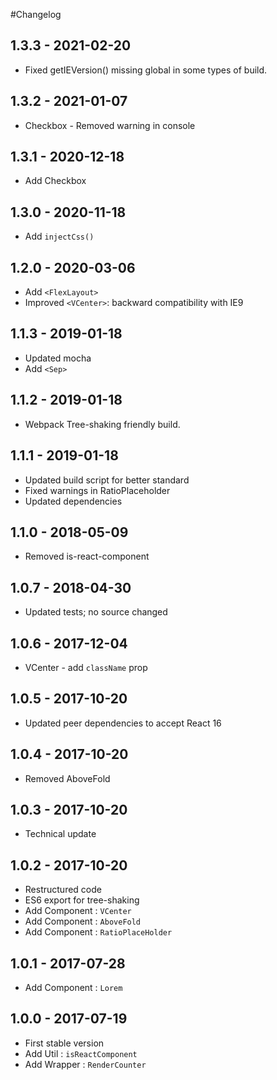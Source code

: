 #Changelog
 
## 1.3.3 - 2021-02-20
- Fixed getIEVersion() missing global in some types of build.

## 1.3.2 - 2021-01-07
- Checkbox - Removed warning in console

## 1.3.1 - 2020-12-18
- Add Checkbox

## 1.3.0 - 2020-11-18
- Add `injectCss()`

## 1.2.0 - 2020-03-06
- Add `<FlexLayout>`
- Improved `<VCenter>`: backward compatibility with IE9 

## 1.1.3 - 2019-01-18
- Updated mocha
- Add `<Sep>`

## 1.1.2 - 2019-01-18
- Webpack Tree-shaking friendly build.

## 1.1.1 - 2019-01-18
- Updated build script for better standard
- Fixed warnings in RatioPlaceholder
- Updated dependencies

## 1.1.0 - 2018-05-09
- Removed is-react-component

## 1.0.7 - 2018-04-30
- Updated tests; no source changed

## 1.0.6 - 2017-12-04
- VCenter - add `className` prop

## 1.0.5 - 2017-10-20
- Updated peer dependencies to accept React 16

## 1.0.4 - 2017-10-20
- Removed AboveFold

## 1.0.3 - 2017-10-20
- Technical update

## 1.0.2 - 2017-10-20
- Restructured code
- ES6 export for tree-shaking
- Add Component : `VCenter`
- Add Component : `AboveFold`
- Add Component : `RatioPlaceHolder`

## 1.0.1 - 2017-07-28
- Add Component : `Lorem`

## 1.0.0 - 2017-07-19
- First stable version
- Add Util : `isReactComponent`
- Add Wrapper : `RenderCounter`

